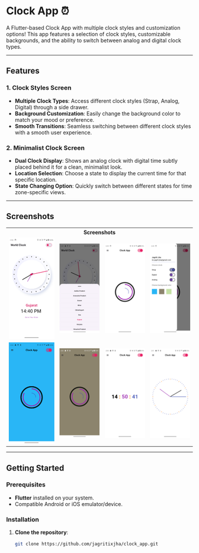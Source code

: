 # Clock App ⏰

A Flutter-based Clock App with multiple clock styles and customization options! This app features a selection of clock styles, customizable backgrounds, and the ability to switch between analog and digital clock types.

---

## Features

### 1. Clock Styles Screen
- **Multiple Clock Types**: Access different clock styles (Strap, Analog, Digital) through a side drawer.
- **Background Customization**: Easily change the background color to match your mood or preference.
- **Smooth Transitions**: Seamless switching between different clock styles with a smooth user experience.

### 2. Minimalist Clock Screen
- **Dual Clock Display**: Shows an analog clock with digital time subtly placed behind it for a clean, minimalist look.
- **Location Selection**: Choose a state to display the current time for that specific location.
- **State Changing Option**: Quickly switch between different states for time zone-specific views.

---

## Screenshots

<table style="border-collapse: collapse; width: 100%;">
<tr>
<th colspan="4" style="text-align: center; border: 0;">Screenshots</th>
</tr>
<tr>
<td style="width: 250px; border: 0;">

<img src="assets/screenshots/ss1.png" height="auto" />

</td>
<td style="width: 220px; border: 0;">

<img src="assets/screenshots/ss2.png" height="auto" />

</td>
<td style="width: 220px; border: 0;">

<img src="assets/screenshots/ss3.png" height="auto" />

</td>
<td style="width: 220px; border: 0;">

<img src="assets/screenshots/ss4.png" height="auto" />

</td>

</tr>

<tr>
<td style="width: 250px; border: 0;">

<img src="assets/screenshots/ss5.png" height="auto" />

</td>
<td style="width: 220px; border: 0;">

<img src="assets/screenshots/ss6.png" height="auto" />

</td>
<td style="width: 220px; border: 0;">

<img src="assets/screenshots/ss7.png" height="auto" />

</td>
<td style="width: 220px; border: 0;">

<img src="assets/screenshots/ss8.png" height="auto" />

</td>

</tr>

</table>


---

## Getting Started

### Prerequisites
- **Flutter** installed on your system.
- Compatible Android or iOS emulator/device.

### Installation

1. **Clone the repository**:
   ```bash
   git clone https://github.com/jagritixjha/clock_app.git
